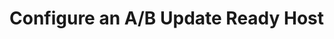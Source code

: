 # Configure an A/B Update Ready Host
<!--
DELETE ME AFTER COMPLETING THE DOCUMENT!
---
Task: https://dev.azure.com/mariner-org/polar/_workitems/edit/13144
Title: Configure an ABUpdate-ready Host
Type: How-To Guide
Objective:

Guide the user through the process of configuring an ABUpdate-ready host. The
guide should exclusively talk about the host configuration and how to craft it.
-->

